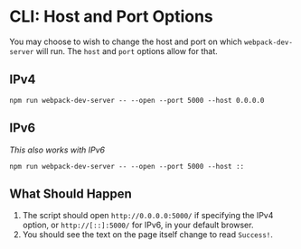 # CLI: Host and Port Options

You may choose to wish to change the host and port on which `webpack-dev-server`
will run. The `host` and `port` options allow for that.

## IPv4

```console
npm run webpack-dev-server -- --open --port 5000 --host 0.0.0.0
```

## IPv6

_This also works with IPv6_

```console
npm run webpack-dev-server -- --open --port 5000 --host ::
```

## What Should Happen

1. The script should open `http://0.0.0.0:5000/` if specifying the IPv4 option,
   or `http://[::]:5000/` for IPv6, in your default browser.
2. You should see the text on the page itself change to read `Success!`.
